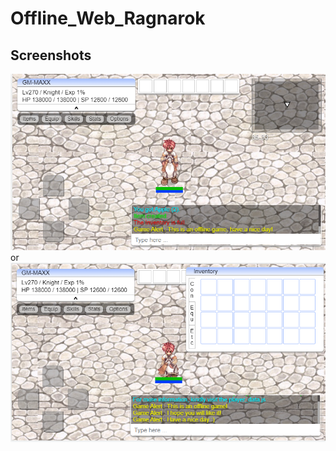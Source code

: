 # Offline_Web_Ragnarok

## Screenshots
![screen](https://github.com/jinunpanda/Offline_Web_Ragnarok/blob/main/1.png)
or 
![screen](https://github.com/jinunpanda/Offline_Web_Ragnarok/blob/main/2.png)
